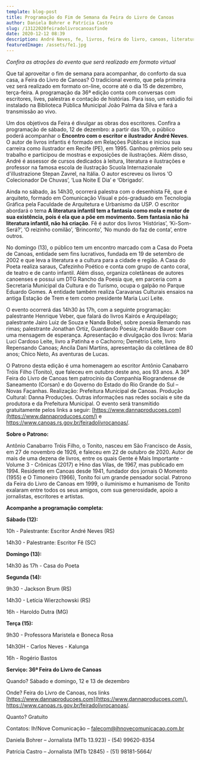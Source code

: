 ```yaml
---
template: blog-post
title: Programação do Fim de Semana da Feira do Livro de Canoas
author: Daniela Bohrer e Patrícia Castro
slug: /13122020feiradolivrocanoasfinde
date: 2020-12-12 08:39
description: André Neves, fe, livros, feira do livro, canoas, literatura
featuredImage: /assets/fe1.jpg
---
```

*Confira as atrações do evento que será realizado em formato virtual*

Que tal aproveitar o fim de semana para acompanhar, do conforto da sua casa, a Feira do Livro de Canoas? O tradicional evento, que pela primeira vez será realizado em formato on-line, ocorre até o dia 15 de dezembro, terça-feira. A programação da 36ª edição conta com conversas com escritores, lives, palestras e contação de histórias. Para isso, um estúdio foi instalado na Biblioteca Pública Municipal João Palma da Silva e fará a transmissão ao vivo.

Um dos objetivos da Feira é divulgar as obras dos escritores. Confira a programação de sábado, 12 de dezembro: a partir das 10h, o público poderá acompanhar o **Encontro com o escritor e ilustrador André Neves**. O autor de livros infantis é formado em Relações Públicas e iniciou sua carreira como ilustrador em Recife (PE), em 1995. Ganhou prêmios pelo seu trabalho e participou de mostras e exposições de ilustrações. Além disso, André é assessor de cursos dedicados à leitura, literatura e ilustrações e professor na famosa escola de ilustração Scuola Internazionale d'iIIustrazione Stepan Zavrel, na Itália. O autor escreveu os livros ‘O Colecionador De Chuvas’, ‘Lua Noite E Dia’ e ‘Obrigado’.

Ainda no sábado, às 14h30, ocorrerá palestra com o desenhista Fê, que é arquiteto, formado em Comunicação Visual e pós-graduado em Tecnologia Gráfica pela Faculdade de Arquitetura e Urbanismo da USP. O escritor abordará o tema **A literatura infantil tem a fantasia como mola e motor de sua existência, pois é ela que a põe em movimento. Sem fantasia não há literatura infantil, não há criação**. Fê é autor dos livros ‘Histórias’, ‘Ki-Som-Será?’, ‘O reizinho comilão’, ‘Brinconto’, ‘No mundo do faz de conta’, entre outros.

No domingo (13), o público tem um encontro marcado com a Casa do Poeta de Canoas, entidade sem fins lucrativos, fundada em 19 de setembro de 2002 e que leva a literatura e a cultura para a cidade e região. A Casa do Poeta realiza saraus, Cafezinho Poético e conta com grupo de canto coral, de teatro e de canto infantil. Além disso, organiza coletâneas de autores canoenses e possui um DTG Rancho da Poesia que, em parceria com a Secretaria Municipal da Cultura e do Turismo, ocupa o galpão no Parque Eduardo Gomes. A entidade também realiza Caravanas Culturais ensaios na antiga Estação de Trem e tem como presidente Maria Luci Leite.

O evento ocorrerá das 14h30 às 17h, com a seguinte programação: palestrante Henrique Veber, que falará do livros Kairós e Arquipélago; palestrante Jairo Luiz de Souza e Nanda Bobel, sobre poesia Remando nas rimas; palestrante Jonathan Ortiz, Guardando Poesia; Arnaldo Bauer com uma mensagem de esperança. Apresentação e divulgação dos livros: Maria Luci Cardoso Leite, livro a Patinha e o Cachorro; Demétrio Leite, livro Repensando Canoas; Ancila Dani Martins, apresentação da coletânea de 80 anos; Chico Neto, As aventuras de Lucas.

O Patrono desta edição é uma homenagem ao escritor Antônio Canabarro Tróis Filho (Tonito), que faleceu em outubro deste ano, aos 93 anos. A 36ª Feira do Livro de Canoas tem patrocínio da Companhia Riograndense de Saneamento (Corsan) e do Governo do Estado do Rio Grande do Sul – Novas Façanhas. Realização: Prefeitura Municipal de Canoas. Produção Cultural: Danna Produções. Outras informações nas redes sociais e site da produtora e da Prefeitura Municipal. O evento será transmitido gratuitamente pelos links a seguir: [https://www.dannaproducoes.com](https://www.dannaproducoes.com/) e <https://www.canoas.rs.gov.br/feiradolivrocanoas/>.

**Sobre o Patrono:**

Antônio Canabarro Tróis Filho, o Tonito, nasceu em São Francisco de Assis, em 27 de novembro de 1926, e faleceu em 22 de outubro de 2020. Autor de mais de uma dezena de livros, entre os quais Gente é Mais Importante - Volume 3 - Crônicas (2017) e Hino das Vilas, de 1967, mas publicado em 1994. Residente em Canoas desde 1941, fundador dos jornais O Momento (1955) e O Timoneiro (1966), Tonito foi um grande pensador social. Patrono da Feira do Livro de Canoas em 1999, o iluminismo e humanismo de Tonito exalaram entre todos os seus amigos, com sua generosidade, apoio a jornalistas, escritores e artistas.



**Acompanhe a programação completa:**



**Sábado (12):**

10h - Palestrante: Escritor André Neves (RS)

14h30 - Palestrante: Escritor Fê (SC)



**Domingo (13):**

14h30 às 17h - Casa do Poeta



**Segunda (14):**

9h30 - Jackson Brum (RS)

14h30 - Letícia Wierzchowski (RS)

16h - Haroldo Dutra (MG)



**Terça (15):**

9h30 - Professora Maristela e Boneca Rosa

14h30H - Carlos Neves - Kalunga

16h - Rogério Bastos

**Serviço: 36ª Feira do Livro de Canoas**

Quando? Sábado e domingo, 12 e 13 de dezembro

Onde? Feira do Livro de Canoas, nos links [https://www.dannaproducoes.com](https://www.dannaproducoes.com/), <https://www.canoas.rs.gov.br/feiradolivrocanoas/>.

Quanto? Gratuito

Contatos: Ih!Nove Comunicação – [falecom@ihnovecomunicacao.com.br](https://webmail-seguro.com.br/#NOP)

Daniela Bohrer – Jornalista (MTb 13.923) - (54) 99620-8354

Patrícia Castro – Jornalista (MTb 12845) - (51) 98181-5664/